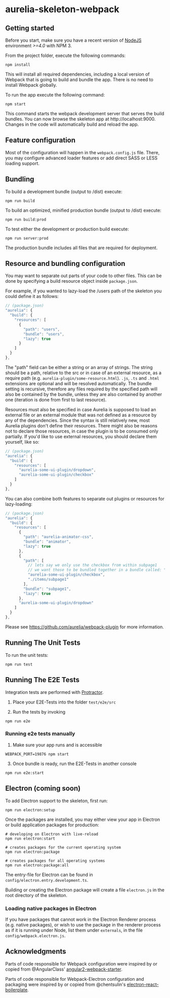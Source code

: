 # aurelia-skeleton-webpack

## Getting started

Before you start, make sure you have a recent version of [NodeJS](http://nodejs.org/) environment *>=4.0* with NPM 3.

From the project folder, execute the following commands:

```shell
npm install
```

This will install all required dependencies, including a local version of Webpack that is going to
build and bundle the app. There is no need to install Webpack globally. 

To run the app execute the following command:

```shell
npm start
```

This command starts the webpack development server that serves the build bundles.
You can now browse the skeleton app at http://localhost:9000. Changes in the code
will automatically build and reload the app.

## Feature configuration

Most of the configuration will happen in the `webpack.config.js` file.
There, you may configure advanced loader features or add direct SASS or LESS loading support.

## Bundling

To build a development bundle (output to /dist) execute:

```shell
npm run build
```

To build an optimized, minified production bundle (output to /dist) execute:

```shell
npm run build:prod
```

To test either the development or production build execute:

```shell
npm run server:prod
```

The production bundle includes all files that are required for deployment.

## Resource and bundling configuration

You may want to separate out parts of your code to other files.
This can be done by specifying a build resource object inside `package.json`. 

For example, if you wanted to lazy-load the /users path of the skeleton you could define it as follows:

```js
// (package.json)
"aurelia": {
  "build": {
    "resources": [
      {
        "path": "users",
        "bundle": "users",
        "lazy": true
      }
    ]
  }
},
```

The "path" field can be either a string or an array of strings. 
The string should be a path, relative to the src or in case of an external resource, as a require path (e.g. `aurelia-plugin/some-resource.html`).
`.js`, `.ts` and `.html` extensions are optional and will be resolved automatically.
The bundle setting is recursive, therefore any files required by the specified path will also be contained by the bundle, unless they are also contained by another one (iteration is done from first to last resource).

Resources must also be specified in case Aurelia is supposed to load an external file or an external module that was not defined as a resource by any of the dependencies.
Since the syntax is still relatively new, most Aurelia plugins don't define their resources. 
There might also be reasons not to declare those resources, in case the plugin is to be consumed only partially.
If you'd like to use external resources, you should declare them yourself, like so:

```js
// (package.json)
"aurelia": {
  "build": {
    "resources": [
      "aurelia-some-ui-plugin/dropdown",
      "aurelia-some-ui-plugin/checkbox"
    ]
  }
},
```

You can also combine both features to separate out plugins or resources for lazy-loading:

```js
// (package.json)
"aurelia": {
  "build": {
    "resources": [
      {
        "path": "aurelia-animator-css",
        "bundle": "animator",
        "lazy": true
      },
      {
        "path": [
          // lets say we only use the checkbox from within subpage1
          // we want those to be bundled together in a bundle called: "subpage1"
          "aurelia-some-ui-plugin/checkbox",
          "./items/subpage1"
        ],
        "bundle": "subpage1",
        "lazy": true
      },
      "aurelia-some-ui-plugin/dropdown"
    ]
  }
},
```

Please see https://github.com/aurelia/webpack-plugin for more information.

## Running The Unit Tests

To run the unit tests:

```shell
npm run test
```

## Running The E2E Tests
Integration tests are performed with [Protractor](http://angular.github.io/protractor/#/).

1. Place your E2E-Tests into the folder ```test/e2e/src```

2. Run the tests by invoking

  ```shell
  npm run e2e
  ```

### Running e2e tests manually

1. Make sure your app runs and is accessible

  ```shell
  WEBPACK_PORT=19876 npm start
  ```

3. Once bundle is ready, run the E2E-Tests in another console

  ```shell
  npm run e2e:start
  ```

## Electron (coming soon)

To add Electron support to the skeleton, first run:

```shell
npm run electron:setup
```

Once the packages are installed, you may either view your app in Electron or build application packages for production:

```shell
# developing on Electron with live-reload
npm run electron:start

# creates packages for the current operating system
npm run electron:package

# creates packages for all operating systems
npm run electron:package:all
```

The entry-file for Electron can be found in `config/electron.entry.development.ts`.

Building or creating the Electron package will create a file `electron.js` in the root directory of the skeleton.

### Loading native packages in Electron

If you have packages that cannot work in the Electron Renderer process (e.g. native packages), or wish to use the package in the renderer process as if it is running under Node, list them under `externals`, in the file `config/webpack.electron.js`.

## Acknowledgments

Parts of code responsible for Webpack configuration were inspired by or copied from @AngularClass' [angular2-webpack-starter](https://github.com/AngularClass/angular2-webpack-starter).

Parts of code responsible for Webpack-Electron configuration and packaging were inspired by or copied from @chentsulin's [electron-react-boilerplate](https://github.com/chentsulin/electron-react-boilerplate).
